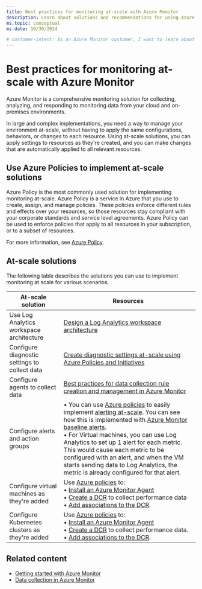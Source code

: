 ```yaml
---
title: Best practices for monitoring at-scale with Azure Monitor
description: Learn about solutions and recommendations for using Azure Monitor to monitor your environment at-scale.
ms.topic: conceptual
ms.date: 10/30/2024

# customer-intent: As an Azure Monitor customer, I want to learn about best practices for using Azure Monitor to monitor my at-scale.
---
```


# Best practices for monitoring at-scale with Azure Monitor

Azure Monitor is a comprehensive monitoring solution for collecting, analyzing, and responding to monitoring data from your cloud and on-premises environments.

In large and complex implementations, you need a way to manage your environment at-scale, without having to apply the same configurations, behaviors, or changes to each resource. Using at-scale solutions, you can apply settings to resources as they're created, and you can make changes that are automatically applied to all relevant resources.

## Use Azure Policies to implement at-scale solutions

Azure Policy is the most commonly used solution for implementing monitoring at-scale.
Azure Policy is a service in Azure that you use to create, assign, and manage policies. These policies enforce different rules and effects over your resources, so those resources stay compliant with your corporate standards and service level agreements. Azure Policy can be used to enforce policies that apply to all resources in your subscription, or to a subset of resources.

For more information, see [Azure Policy](/azure/governance/policy/overview).

## At-scale solutions

The following table describes the solutions you can use to implement monitoring at scale for various scenarios.

| At-scale solution | Resources |
|-------------------|-----------|
| Use Log Analytics workspace architecture | [Design a Log Analytics workspace architecture](../logs/workspace-design.md) |
| Configure diagnostic settings to collect data | [Create diagnostic settings at-scale using Azure Policies and Initiatives](../essentials/diagnostic-settings-policy.md) |
| Configure agents to collect data | [Best practices for data collection rule creation and management in Azure Monitor](../essentials/data-collection-rule-best-practices.md) |
| Configure alerts and action groups | • You can use [Azure policies](/azure/governance/policy/overview) to easily implement [alerting at-scale](../alerts/alerts-overview.md#alerting-at-scale). You can see how this is implemented with [Azure Monitor baseline alerts](https://aka.ms/amba).<br>• For Virtual machines, you can use Log Analytics to set up 1 alert for each metric. This would cause each metric to be configured with an alert, and when the VM starts sending data to Log Analytics, the metric is already configured for that alert. |
| Configure virtual machines as they're added | Use [Azure policies](/azure/governance/policy/overview) to:<br>• [Install an Azure Monitor Agent](../agents/azure-monitor-agent-manage.md)<br>• [Create a DCR](../essentials/data-collection-rule-create-edit.md) to collect performance data<br>• [Add associations to the DCR](../essentials/data-collection-rule-view.md). |
| Configure Kubernetes clusters as they're added | Use [Azure policies](/azure/governance/policy/overview) to:<br>• [Install an Azure Monitor Agent](../agents/azure-monitor-agent-manage.md)<br>• [Create a DCR](../essentials/data-collection-rule-create-edit.md) to collect performance data.<br>• [Add associations to the DCR](../essentials/data-collection-rule-view.md). |

## Related content

* [Getting started with Azure Monitor](getting-started.md)
* [Data collection in Azure Monitor](../essentials/data-collection.md)